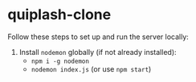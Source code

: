 # quiplash-clone

Follow these steps to set up and run the server locally:

1. Install `nodemon` globally (if not already installed):  
   - `npm i -g nodemon`
   - `nodemon index.js` (or use `npm start`)
